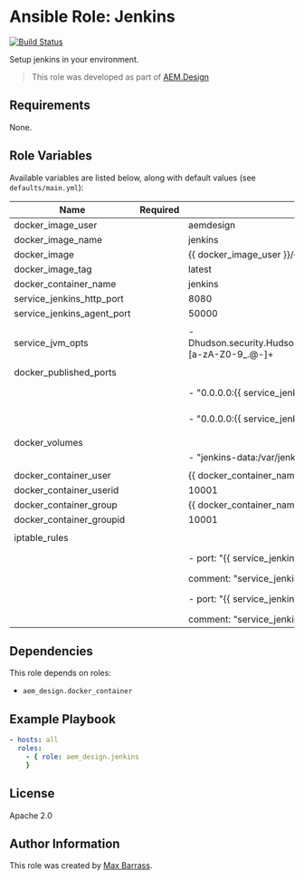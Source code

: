 # Ansible Role: Jenkins

[![Build Status](https://travis-ci.org/aem-design/ansible-role-jenkins.svg?branch=master)](https://travis-ci.org/aem-design/ansible-role-jenkins)

Setup jenkins in your environment.
> This role was developed as part of
> [AEM.Design](http://aem.design/)

## Requirements

None.

## Role Variables

Available variables are listed below, along with default values (see `defaults/main.yml`):

| Name                       	| Required 	| Default                                                                   	| Notes                       	|
|----------------------------	|----------	|---------------------------------------------------------------------------	|-----------------------------	|
| docker_image_user          	|          	| aemdesign                                                                 	|                             	|
| docker_image_name          	|          	| jenkins                                                                   	|                             	|
| docker_image               	|          	| {{ docker_image_user }}/{{ docker_image_name }}                           	|                             	|
| docker_image_tag           	|          	| latest                                                                    	|                             	|
| docker_container_name      	|          	| jenkins                                                                   	|                             	|
| service_jenkins_http_port  	|          	| 8080                                                                      	|                             	|
| service_jenkins_agent_port 	|          	| 50000                                                                     	|                             	|
|                            	|          	|                                                                           	|                             	|
| service_jvm_opts           	|          	| -Dhudson.security.HudsonPrivateSecurityRealm.ID_REGEX=[a-zA-Z0-9_.@-]+    	| allow more chars in user id 	|
|                            	|          	|                                                                           	|                             	|
| docker_published_ports     	|          	|                                                                           	|                             	|
|                            	|          	| - "0.0.0.0:{{ service_jenkins_http_port | default('8080') }}:8080/tcp"    	|                             	|
|                            	|          	| - "0.0.0.0:{{ service_jenkins_agent_port | default('50000') }}:50000/tcp" 	|                             	|
|                            	|          	|                                                                           	|                             	|
| docker_volumes             	|          	|                                                                           	|                             	|
|                            	|          	| - "jenkins-data:/var/jenkins_home:z"                                      	|                             	|
|                            	|          	|                                                                           	|                             	|
| docker_container_user      	|          	| {{ docker_container_name }}                                               	|                             	|
| docker_container_userid    	|          	| 10001                                                                     	|                             	|
| docker_container_group     	|          	| {{ docker_container_name }}                                               	|                             	|
| docker_container_groupid   	|          	| 10001                                                                     	|                             	|
|                            	|          	|                                                                           	|                             	|
| iptable_rules              	|          	|                                                                           	|                             	|
|                            	|          	| - port: "{{ service_jenkins_http_port | default('8080') }}"               	|                             	|
|                            	|          	| comment: "service_jenkins_http_port"                                      	|                             	|
|                            	|          	| - port: "{{ service_jenkins_agent_port | default('50000') }}"             	|                             	|
|                            	|          	| comment: "service_jenkins_agent_port"                                     	|                             	|


## Dependencies

This role depends on roles:
 
- `aem_design.docker_container`

## Example Playbook

```yaml
- hosts: all
  roles:
    - { role: aem_design.jenkins
    }
```

## License

Apache 2.0

## Author Information

This role was created by [Max Barrass](https://aem.design/).